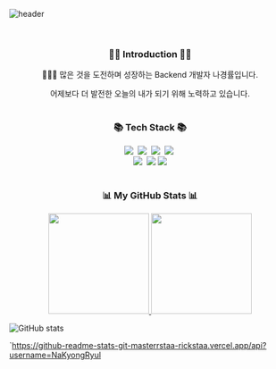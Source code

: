 ![header](https://capsule-render.vercel.app/api?type=waving&color=auto&height=300&section=header&text=Hello,%20I'm%20KyongRyul%20&fontSize=80)

<br>

<h3 align="center"> 🙌🏼 Introduction 🙌🏼 </h3>

<p align="center"> 🧑🏻‍💻 많은 것을 도전하며 성장하는 Backend 개발자 나경률입니다.
<p align="center"> 어제보다 더 발전한 오늘의 내가 되기 위해 노력하고 있습니다.
<br>
<br>
<h3 align="center">📚 Tech Stack 📚</h3> <p align="center">
<img src="https://img.shields.io/badge/Java-007396?style=flat-square&logo=Java&logoColor=white"/></a>&nbsp
<img src="https://img.shields.io/badge/Javascript-ffb13b?style=flat-square&logo=javascript&logoColor=white"/></a>&nbsp 
<img src="https://img.shields.io/badge/Spring-6DB33F?style=flat-square&logo=Spring&logoColor=white"/></a>&nbsp
<img src="https://img.shields.io/badge/SpringBoot-6DB33F?style=flat-square&logo=SpringBoot&logoColor=white"/></a>&nbsp 
<br>
<img src="https://img.shields.io/badge/Mysql-E6B91E?style=flat-square&logo=MySql&logoColor=white"/></a>&nbsp
<img src="https://img.shields.io/badge/html5-E34F26?style=flat-square&logo=html5&logoColor=white"> 
<img src="https://img.shields.io/badge/css-1572B6?style=flat-square&logo=css3&logoColor=white">
<br>
<br>
<h3 align="center">📊 My GitHub Stats 📊 </h3>
<p align="center">
<a href="https://github.com/NaKyongRyul/">
  <img height="180em" src="https://github-readme-stats-eight-theta.vercel.app/api?username=yelunar&show_icons=true&theme=algolia&include_all_commits=true&count_private=true"/>  <img height="180em" src="https://github-readme-stats-eight-theta.vercel.app/api/top-langs/?username=yelunar&layout=compact&langs_count=8&theme=algolia"/>
</a>
</p>

![GitHub stats](https://github-readme-stats.vercel.app/api?username=깃허브아이디&show_icons=true&theme=radical)


`https://github-readme-stats-git-masterrstaa-rickstaa.vercel.app/api?username=NaKyongRyul


